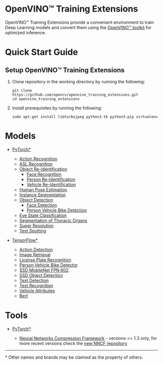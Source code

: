# OpenVINO™ Training Extensions

OpenVINO™ Training Extensions provide a convenient environment to train
Deep Learning models and convert them using the [OpenVINO™
toolkit](https://software.intel.com/en-us/openvino-toolkit) for optimized
inference.

# Quick Start Guide

## Setup OpenVINO™ Training Extensions

1. Clone repository in the working directory by running the following:

    ```
    git clone https://github.com/opencv/openvino_training_extensions.git
    cd openvino_training_extensions
    ```

2. Install prerequisites by running the following:

    ```
    sudo apt-get install libturbojpeg python3-tk python3-pip virtualenv
    ```


# Models

* [PyTorch\*](pytorch_toolkit)

  * [Action Recognition](pytorch_toolkit/action_recognition)
  * [ASL Recognition](pytorch_toolkit/asl_recognition)
  * [Object Re-Identification](pytorch_toolkit/object_reidentification)
    - [Face Recognition](pytorch_toolkit/object_reidentification/face_recognition)
    - [Person Re-Identification](pytorch_toolkit/object_reidentification/person_reidentification)
    - [Vehicle Re-Identification](pytorch_toolkit/object_reidentification/vehicle_reidentification)
  * [Human Pose Estimation](pytorch_toolkit/human_pose_estimation)
  * [Instance Segmentation](pytorch_toolkit/instance_segmentation)
  * [Object Detection](pytorch_toolkit/object_detection)
    - [Face Detection](pytorch_toolkit/object_detection/face-detection)
    - [Person Vehicle Bike Detection](pytorch_toolkit/object_detection/person-vehicle-bike-detection)
  * [Eye State Classification](pytorch_toolkit/open_closed_eye)
  * [Segmentation of Thoracic Organs](pytorch_toolkit/segthor)
  * [Super Resolution](pytorch_toolkit/super_resolution)
  * [Text Spotting](pytorch_toolkit/text_spotting)

* [TensorFlow\*](tensorflow_toolkit)

  * [Action Detection](tensorflow_toolkit/action_detection)
  * [Image Retrieval](tensorflow_toolkit/image_retrieval)
  * [License Plate Recognition](tensorflow_toolkit/lpr)
  * [Person Vehicle Bike Detector](tensorflow_toolkit/person_vehicle_bike_detector)
  * [SSD MobileNet FPN 602](tensorflow_toolkit/ssd_mobilenet_fpn_602)
  * [SSD Object Detection](tensorflow_toolkit/ssd_detector)
  * [Text Detection](tensorflow_toolkit/text_detection)
  * [Text Recognition](tensorflow_toolkit/text_recognition)
  * [Vehicle Attributes](tensorflow_toolkit/vehicle_attributes)
  * [Bert](tensorflow_toolkit/bert)

# Tools

* [PyTorch\*](pytorch_toolkit)

  * [Neural Networks Compression Framework](pytorch_toolkit/nncf) - versions <= 1.3 only, for more recent versions check the [new NNCF repository](https://github.com/openvinotoolkit/nncf_pytorch)

---
\* Other names and brands may be claimed as the property of others.
